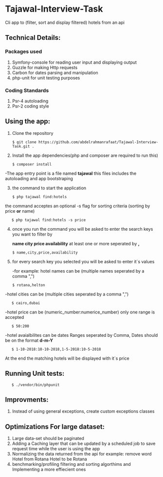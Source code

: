 # Tajawal-Interview-Task
Cli app to (filter, sort and display filtered) hotels from an api

## Technical Details:

### Packages used
1. Symfony-console for reading user input and displaying output
2. Guzzle for making Http requests
3. Carbon for dates parsing and manipulation
4. php-unit for unit testing purposes  

### Coding Standards
1. Psr-4 autoloading
2. Psr-2 coding style

## Using the app:

1. Clone the repository

       $ git clone https://github.com/abdelrahmanrafaat/Tajawal-Interview-Task.git .

2. Install the app dependencies(php and composer are required to run this)
  
       $ composer install

-The app entry point is a file named **tajawal**
  this files includes the autoloading and app bootstraping

3. the command to start the application

       $ php tajawal find:hotels
  
  the command acceptes an optional -s flag for sorting criteria (sorting by price **or** name)
  
       $ php tajawal find:hotels -s price

4. once you run the command you will be asked to enter the search keys you want to filter by
  
     **name city price availability** at least one or more seperated by **,** 
  
       $ name,city,price,availability

5. for every search key you selected you will be asked to enter it\`s values  
  
   -for example: hotel names can be (multiple names seperated by a comma ",")
  
       $ rotana,helton
  
  -hotel cities can be (multiple cities seperated by a comma ",")
 
       $ cairo,dubai
  
  -hotel price can be (numeric_number:numerice_number) only one range is accepted
  
       $ 50:200
  
  -hotel avaialbilites can be dates Ranges seperated by Comma, Dates should be on the format **d-m-Y** 
  
       $ 1-10-2018:10-10-2018,1-5-2018:10-5-2018
    
At the end the matching hotels will be displayed with it\`s price
 
 
 ## Running Unit tests:
       $ ./vendor/bin/phpunit

## Improvments:
1. Instead of using general exceptions, create custom exceptions classes

## Optimizations For large dataset:
1. Large data-set should be paginated
2. Adding a Caching layer that can be updated by a scheduled job to save request time while the user is using the app
3. Normalizing the data returned from the api for example: remove word Hotel from Rotana Hotel to be Rotana
4. benchmarking/profiling filtering and sorting algorthims and Implementing a more effiecient ones

